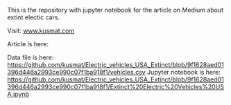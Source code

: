 This is the repository with jupyter notebook for the article on Medium about extint electic cars.

Visit: www.kusmat.com

Article is here:

Data file is here: https://github.com/kusmat/Electric_vehicles_USA_Extinct/blob/9f1628aed01396d446a2993ce990c07f1ba918f1/vehicles.csv
Jupyter notebook is here: https://github.com/kusmat/Electric_vehicles_USA_Extinct/blob/9f1628aed01396d446a2993ce990c07f1ba918f1/Extinct%20Electric%20Vehicles%20USA.ipynb
